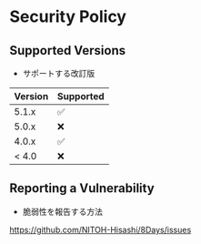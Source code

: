 # Security Policy

## Supported Versions

- サポートする改訂版

| Version | Supported          |
| ------- | ------------------ |
| 5.1.x   | :white_check_mark: |
| 5.0.x   | :x:                |
| 4.0.x   | :white_check_mark: |
| < 4.0   | :x:                |

## Reporting a Vulnerability

- 脆弱性を報告する方法

https://github.com/NITOH-Hisashi/8Days/issues
